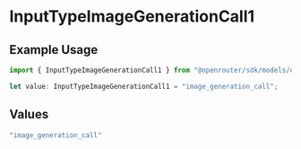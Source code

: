 # InputTypeImageGenerationCall1

## Example Usage

```typescript
import { InputTypeImageGenerationCall1 } from "@openrouter/sdk/models/operations";

let value: InputTypeImageGenerationCall1 = "image_generation_call";
```

## Values

```typescript
"image_generation_call"
```